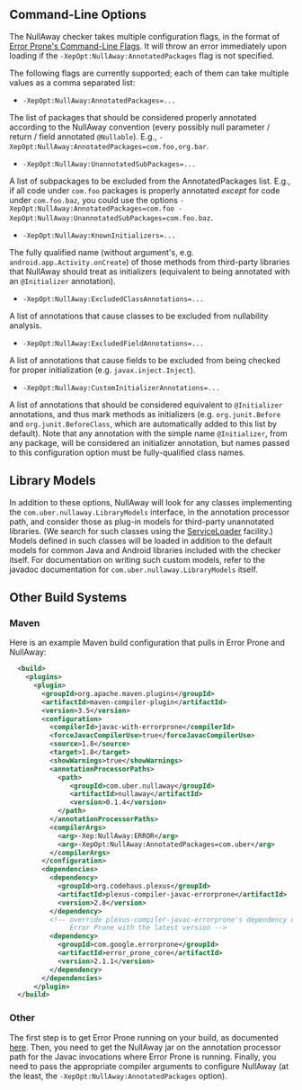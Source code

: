 ## Command-Line Options

The NullAway checker takes multiple configuration flags, in the format of [Error Prone's Command-Line Flags](http://errorprone.info/docs/flags). It will throw an error immediately upon loading if the `-XepOpt:NullAway:AnnotatedPackages` flag is not specified.

The following flags are currently supported; each of them can take multiple values as a comma separated list:

  - `-XepOpt:NullAway:AnnotatedPackages=...`

The list of packages that should be considered properly annotated according to the NullAway convention (every possibly null parameter / return / field annotated `@Nullable`).  E.g., `-XepOpt:NullAway:AnnotatedPackages=com.foo,org.bar`.

  - `-XepOpt:NullAway:UnannotatedSubPackages=...`

A list of subpackages to be excluded from the AnnotatedPackages list.  E.g., if all code under `com.foo` packages is properly annotated _except_ for code under `com.foo.baz`, you could use the options `-XepOpt:NullAway:AnnotatedPackages=com.foo -XepOpt:NullAway:UnannotatedSubPackages=com.foo.baz`.

  - `-XepOpt:NullAway:KnownInitializers=...`

The fully qualified name (without argument's, e.g. `android.app.Activity.onCreate`) of those methods from third-party libraries that NullAway should treat as initializers (equivalent to being annotated with an `@Initializer` annotation).

  - `-XepOpt:NullAway:ExcludedClassAnnotations=...`

A list of annotations that cause classes to be excluded from nullability analysis.

  - `-XepOpt:NullAway:ExcludedFieldAnnotations=...`

A list of annotations that cause fields to be excluded from being checked for proper initialization (e.g. `javax.inject.Inject`).

  - `-XepOpt:NullAway:CustomInitializerAnnotations=...`

A list of annotations that should be considered equivalent to `@Initializer` annotations, and thus mark methods as initializers (e.g. `org.junit.Before` and `org.junit.BeforeClass`, which are automatically added to this list by default). Note that any annotation with the simple name `@Initializer`, from any package, will be considered an initializer annotation, but names passed to this configuration option must be fully-qualified class names.

## Library Models

In addition to these options, NullAway will look for any classes implementing the `com.uber.nullaway.LibraryModels` interface, in the annotation processor path, and consider those as plug-in models for third-party unannotated libraries. (We search for such classes using the [ServiceLoader](https://docs.oracle.com/javase/7/docs/api/java/util/ServiceLoader.html) facility.) Models defined in such classes will be loaded in addition to the default models for common Java and Android libraries included with the checker itself. For documentation on writing such custom models, refer to the javadoc documentation for `com.uber.nullaway.LibraryModels` itself.

## Other Build Systems

### Maven

Here is an example Maven build configuration that pulls in Error Prone and NullAway:

```xml
  <build>
    <plugins>
      <plugin>
        <groupId>org.apache.maven.plugins</groupId>
        <artifactId>maven-compiler-plugin</artifactId>
        <version>3.5</version>
        <configuration>
          <compilerId>javac-with-errorprone</compilerId>
          <forceJavacCompilerUse>true</forceJavacCompilerUse>
          <source>1.8</source>
          <target>1.8</target>
          <showWarnings>true</showWarnings>
          <annotationProcessorPaths>
            <path>
               <groupId>com.uber.nullaway</groupId>
               <artifactId>nullaway</artifactId>
               <version>0.1.4</version>
            </path>
          </annotationProcessorPaths>
          <compilerArgs>
            <arg>-Xep:NullAway:ERROR</arg>
            <arg>-XepOpt:NullAway:AnnotatedPackages=com.uber</arg>
          </compilerArgs>
        </configuration>
        <dependencies>
          <dependency>
            <groupId>org.codehaus.plexus</groupId>
            <artifactId>plexus-compiler-javac-errorprone</artifactId>
            <version>2.8</version>
          </dependency>
          <!-- override plexus-compiler-javac-errorprone's dependency on
               Error Prone with the latest version -->
          <dependency>
            <groupId>com.google.errorprone</groupId>
            <artifactId>error_prone_core</artifactId>
            <version>2.1.1</version>
          </dependency>
        </dependencies>        
      </plugin>
  </build>
```
### Other

The first step is to get Error Prone running on your build, as documented [here](http://errorprone.info/docs/installation).  Then, you need to get the NullAway jar on the annotation processor path for the Javac invocations where Error Prone is running.  Finally, you need to pass the appropriate compiler arguments to configure NullAway (at the least, the `-XepOpt:NullAway:AnnotatedPackages` option).